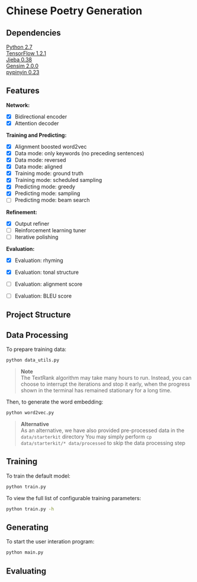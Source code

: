 # Chinese Poetry Generation


## Dependencies
[Python 2.7](https://www.python.org/download/releases/2.7/)  
[TensorFlow 1.2.1](https://www.tensorflow.org/)  
[Jieba 0.38](https://github.com/fxsjy/jieba)  
[Gensim 2.0.0](https://radimrehurek.com/gensim/)  
[pypinyin 0.23](https://pypi.python.org/pypi/pypinyin)  

## Features
**Network:**
- [x] Bidirectional encoder
- [x] Attention decoder

**Training and Predicting:**
- [x] Alignment boosted word2vec
- [x] Data mode: only keywords (no preceding sentences)
- [x] Data mode: reversed
- [x] Data mode: aligned
- [x] Training mode: ground truth
- [x] Training mode: scheduled sampling
- [x] Predicting mode: greedy
- [x] Predicting mode: sampling
- [ ] Predicting mode: beam search

**Refinement:**
- [x] Output refiner
- [ ] Reinforcement learning tuner
- [ ] Iterative polishing

**Evaluation:**
- [x] Evaluation: rhyming
- [x] Evaluation: tonal structure
- [ ] Evaluation: alignment score
- [ ] Evaluation: BLEU score


## Project Structure


## Data Processing
To prepare training data:
```sh
python data_utils.py
```

> **Note**  
> The TextRank algorithm may take many hours to run.
> Instead, you can choose to interrupt the iterations and stop it early,
> when the progress shown in the terminal has remained stationary for a long time.
  
Then, to generate the word embedding:
```sh
python word2vec.py
```

> **Alternative**  
> As an alternative, we have also provided pre-processed data in the `data/starterkit` directory
> You may simply perform `cp data/starterkit/* data/processed` to skip the data processing step

## Training

To train the default model:
```sh
python train.py
```

To view the full list of configurable training parameters:
```sh
python train.py -h
```


## Generating

To start the user interation program:
```sh
python main.py
```

## Evaluating


